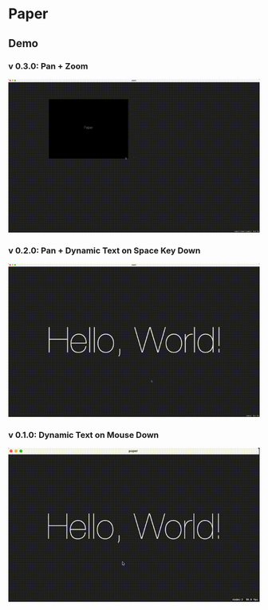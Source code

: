 #  Paper

## Demo

### v 0.3.0: Pan + Zoom

![pan-and-zoom](./documentation/images/pan-and-zoom.gif)

### v 0.2.0: Pan + Dynamic Text on Space Key Down

![pan-and-text-on-spacebar](./documentation/images/pan-and-text-on-spacebar.gif)

### v 0.1.0: Dynamic Text on Mouse Down

![dynamic-text-on-mouse-down](./documentation/images/dynamic-text-on-mouse-down.gif)
